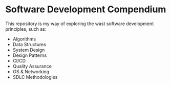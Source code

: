 # Software Development Compendium

This repository is my way of exploring the wast software development principles, such as:

* Algorithms
* Data Structures
* System Design
* Design Patterns
* CI/CD
* Quality Assurance
* OS & Networking
* SDLC Methodologies